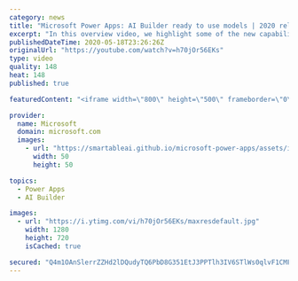 ```yaml
---
category: news
title: "Microsoft Power Apps: AI Builder ready to use models | 2020 release wave 1 overview"
excerpt: "In this overview video, we highlight some of the new capabilities included in the latest update to Microsoft Power Apps, AI Builder ready to use models.     Here are the capabilities covered:   • Entity extraction helps you by identifying and extracting people, dates, places, locations, etc. from text"
publishedDateTime: 2020-05-18T23:26:26Z
originalUrl: "https://youtube.com/watch?v=h70jOr56EKs"
type: video
quality: 148
heat: 148
published: true

featuredContent: "<iframe width=\"800\" height=\"500\" frameborder=\"0\" src=\"https://www.youtube.com/embed/h70jOr56EKs\" allow=\"accelerometer; autoplay; encrypted-media; gyroscope; picture-in-picture\" allowfullscreen></iframe>"

provider:
  name: Microsoft
  domain: microsoft.com
  images:
    - url: "https://smartableai.github.io/microsoft-power-apps/assets/images/organizations/microsoft.com-50x50.jpg"
      width: 50
      height: 50

topics:
  - Power Apps
  - AI Builder

images:
  - url: "https://i.ytimg.com/vi/h70jOr56EKs/maxresdefault.jpg"
    width: 1280
    height: 720
    isCached: true

secured: "Q4m1OAnSlerrZZHd2lDQudyTQ6PbD8G351EtJ3PPTlh3IV6STlWs0qlvF1CMFj4vS3Y3jxSLsQbORg4FcUXIU4HQqno7NcWkRwiJCR5yvvlYMF/3UyDgkSUdlJDfkcw1OGVBDclZZxqoBOdCFO4K+lAk7Ue/qOjtw3QDMSmxTWF8T6MHWKIuXCz+o7UnW35uukyuSCpmMzWlQcBVyEMkf9/liEsBf0AcgYzeH+eEtYJFme9so7VbfE6C9xsleXvYoWpssPXieUVqN2zEXSld3o3C8N/BViO28zmUIhhVlp8/iorCtTIxRKP0/hhqm3unoUTnAp1Vu8drK/x3wKea3y69GA4s0HE3CQcNXa451wzJA7eic26XNJvKK1oD2MBaWK+odXIRhkvFWvUKiDJmO0QtIW7IKe5y3X9zCjWEGceHZxc8HygBjm7DqS2DMJtP;U3vFqNPAO5kdtSv5F3Usgw=="
---
```


